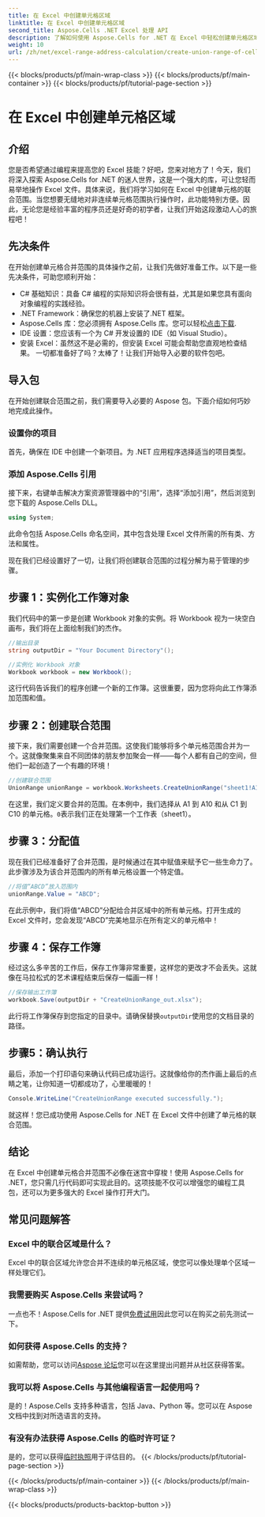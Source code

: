 ```yaml
---
title: 在 Excel 中创建单元格区域
linktitle: 在 Excel 中创建单元格区域
second_title: Aspose.Cells .NET Excel 处理 API
description: 了解如何使用 Aspose.Cells for .NET 在 Excel 中轻松创建单元格区域。通过编程提高您的 Excel 技能。
weight: 10
url: /zh/net/excel-range-address-calculation/create-union-range-of-cells-in-excel/
---
```


{{< blocks/products/pf/main-wrap-class >}}
{{< blocks/products/pf/main-container >}}
{{< blocks/products/pf/tutorial-page-section >}}

# 在 Excel 中创建单元格区域

## 介绍
您是否希望通过编程来提高您的 Excel 技能？好吧，您来对地方了！今天，我们将深入探索 Aspose.Cells for .NET 的迷人世界，这是一个强大的库，可让您轻而易举地操作 Excel 文件。具体来说，我们将学习如何在 Excel 中创建单元格的联合范围。当您想要无缝地对非连续单元格范围执行操作时，此功能特别方便。因此，无论您是经验丰富的程序员还是好奇的初学者，让我们开始这段激动人心的旅程吧！
## 先决条件
在开始创建单元格合并范围的具体操作之前，让我们先做好准备工作。以下是一些先决条件，可助您顺利开始：
- C# 基础知识：具备 C# 编程的实际知识将会很有益，尤其是如果您具有面向对象编程的实践经验。
- .NET Framework：确保您的机器上安装了.NET 框架。
-  Aspose.Cells 库：您必须拥有 Aspose.Cells 库。您可以轻松[点击下载](https://releases.aspose.com/cells/net/).
- IDE 设置：您应该有一个为 C# 开发设置的 IDE（如 Visual Studio）。
- 安装 Excel：虽然这不是必需的，但安装 Excel 可能会帮助您直观地检查结果。
一切都准备好了吗？太棒了！让我们开始导入必要的软件包吧。
## 导入包
在开始创建联合范围之前，我们需要导入必要的 Aspose 包。下面介绍如何巧妙地完成此操作。
### 设置你的项目
首先，确保在 IDE 中创建一个新项目。为 .NET 应用程序选择适当的项目类型。
### 添加 Aspose.Cells 引用
接下来，右键单击解决方案资源管理器中的“引用”，选择“添加引用”，然后浏览到您下载的 Aspose.Cells DLL。 
```csharp
using System;
```
此命令包括 Aspose.Cells 命名空间，其中包含处理 Excel 文件所需的所有类、方法和属性。

现在我们已经设置好了一切，让我们将创建联合范围的过程分解为易于管理的步骤。
## 步骤 1：实例化工作簿对象
我们代码中的第一步是创建 Workbook 对象的实例。将 Workbook 视为一块空白画布，我们将在上面绘制我们的杰作。
```csharp
//输出目录
string outputDir = "Your Document Directory"();

//实例化 Workbook 对象
Workbook workbook = new Workbook();
```
这行代码告诉我们的程序创建一个新的工作簿。这很重要，因为您将向此工作簿添加范围和值。
## 步骤 2：创建联合范围
接下来，我们需要创建一个合并范围。这使我们能够将多个单元格范围合并为一个。这就像聚集来自不同团体的朋友参加聚会一样——每个人都有自己的空间，但他们一起创造了一个有趣的环境！
```csharp
//创建联合范围
UnionRange unionRange = workbook.Worksheets.CreateUnionRange("sheet1!A1:A10,sheet1!C1:C10", 0);
```
在这里，我们定义要合并的范围。在本例中，我们选择从 A1 到 A10 和从 C1 到 C10 的单元格。`0`表示我们正在处理第一个工作表（sheet1）。
## 步骤 3：分配值
现在我们已经准备好了合并范围，是时候通过在其中赋值来赋予它一些生命力了。此步骤涉及为该合并范围内的所有单元格设置一个特定值。
```csharp
//将值“ABCD”放入范围内
unionRange.Value = "ABCD";
```
在此示例中，我们将值“ABCD”分配给合并区域中的所有单元格。打开生成的 Excel 文件时，您会发现“ABCD”完美地显示在所有定义的单元格中！
## 步骤 4：保存工作簿
经过这么多辛苦的工作后，保存工作簿非常重要，这样您的更改才不会丢失。这就像在马拉松式的艺术课程结束后保存一幅画一样！
```csharp
//保存输出工作簿
workbook.Save(outputDir + "CreateUnionRange_out.xlsx");
```
此行将工作簿保存到您指定的目录中。请确保替换`outputDir`使用您的文档目录的路径。 
## 步骤5：确认执行
最后，添加一个打印语句来确认代码已成功运行。这就像给你的杰作画上最后的点睛之笔，让你知道一切都成功了，心里暖暖的！
```csharp
Console.WriteLine("CreateUnionRange executed successfully.");
```
就这样！您已成功使用 Aspose.Cells for .NET 在 Excel 文件中创建了单元格的联合范围。
## 结论
在 Excel 中创建单元格合并范围不必像在迷宫中穿梭！使用 Aspose.Cells for .NET，您只需几行代码即可实现此目的。这项技能不仅可以增强您的编程工具包，还可以为更多强大的 Excel 操作打开大门。 

## 常见问题解答
### Excel 中的联合区域是什么？
Excel 中的联合区域允许您合并不连续的单元格区域，使您可以像处理单个区域一样处理它们。
### 我需要购买 Aspose.Cells 来尝试吗？
一点也不！Aspose.Cells for .NET 提供[免费试用](https://releases.aspose.com/)因此您可以在购买之前先测试一下。
### 如何获得 Aspose.Cells 的支持？
如需帮助，您可以访问[Aspose 论坛](https://forum.aspose.com/c/cells/9)您可以在这里提出问题并从社区获得答案。
### 我可以将 Aspose.Cells 与其他编程语言一起使用吗？
是的！Aspose.Cells 支持多种语言，包括 Java、Python 等。您可以在 Aspose 文档中找到对所选语言的支持。
### 有没有办法获得 Aspose.Cells 的临时许可证？
是的，您可以获得[临时执照](https://purchase.aspose.com/temporary-license/)用于评估目的。
{{< /blocks/products/pf/tutorial-page-section >}}

{{< /blocks/products/pf/main-container >}}
{{< /blocks/products/pf/main-wrap-class >}}

{{< blocks/products/products-backtop-button >}}
